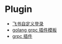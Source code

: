 # Plugin

<!-- links begin -->

- [飞书自定义登录](飞书自定义登录.md)
- [golang grpc 插件模板](golang%20grpc%20插件模板.md)
- [grpc 插件](grpc插件.md)
<!-- links end -->
